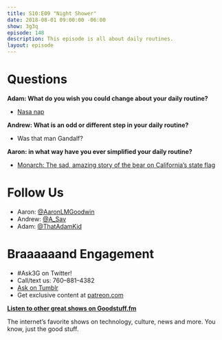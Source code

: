 ```yaml
---
title: S10:E09 "Night Shower"
date: 2018-08-01 09:00:00 -06:00
show: 3g3q
episode: 148
description: This episode is all about daily routines.
layout: episode
---
```


# Questions

**Adam: What do you wish you could change about your daily routine?**

- [Nasa nap](https://science.nasa.gov/science-news/science-at-nasa/2005/03jun_naps)

**Andrew: What is an odd or different step in your daily routine?**

- Was that man Gandalf?

**Aaron: in what way have you ever simplified your daily routine?**

- [Monarch: The sad, amazing story of the bear on California’s state flag](http://bit.ly/2NZBxbr)

# Follow Us

- Aaron: [@AaronLMGoodwin](http://twitter.com/aaronlmgoodwin)
- Andrew: [@A_Sav](http://twitter.com/a_sav)
- Adam: [@ThatAdamKid](http://twitter.com/thatadamkid)

# Braaaaaand Engagement

- #Ask3G on Twitter!
- Call/text us: 760–881–4382
- [Ask on Tumblr](http://3g3q.co/ask)
- Get exclusive content at [patreon.com](http://www.patreon.com/3g3q)

**[Listen to other great shows on Goodstuff.fm](http://goodstuff.fm/)**

The internet’s favorite shows on technology, culture, news and more. You know, just the good stuff.